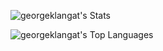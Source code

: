 ![georgeklangat's Stats](https://github-readme-stats.vercel.app/api?username=georgeklangat&theme=vue&show_icons=true&hide_border=true&count_private=true)




![georgeklangat's Top Languages](https://github-readme-stats.vercel.app/api/top-langs/?username=georgeklangat&theme=vue&show_icons=true&hide_border=true&layout=compact)
